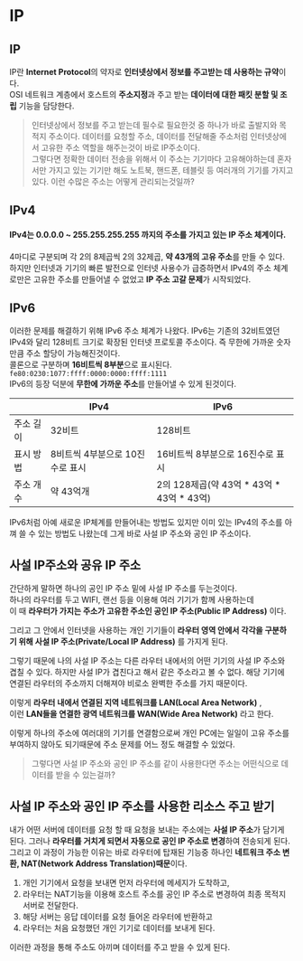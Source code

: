 # IP


## IP
IP란 **Internet Protocol**의 약자로 **인터넷상에서 정보를 주고받는 데 사용하는 규약**이다.   
OSI 네트워크 계층에서 호스트의 **주소지정**과 주고 받는 **데이터에 대한 패킷 분할 및 조립** 기능을 담당한다. 
  
> 인터넷상에서 정보를 주고 받는데 필수로 필요한것 중 하나가 바로 출발지와 목적지 주소이다. 
> 데이터를 요청할 주소, 데이터를 전달해줄 주소처럼 인터넷상에서 고유한 주소 역할을 해주는것이 바로 IP주소이다.   
> 그렇다면 정확한 데이터 전송을 위해서 이 주소는 기기마다 고유해야하는데 혼자서만 가지고 있는 기기만 해도 노트북, 핸드폰, 테블릿 등 여러개의 
> 기기를 가지고 있다. 이런 수많은 주소는 어떻게 관리되는것일까?
  
## IPv4
#### IPv4는 0.0.0.0 ~ 255.255.255.255 까지의 주소를 가지고 있는 IP 주소 체계이다.   
4마디로 구분되며 각 2의 8제곱씩 2의 32제곱, **약 43개의 고유 주소**를 만들 수 있다.    
하지만 인터넷과 기기의 빠른 발전으로 인터넷 사용수가 급증하면서 IPv4의 주소 체계로만은 고유한 주소를 만들어낼 수 없었고
**IP 주소 고갈 문제**가 시작되었다.   

## IPv6
이러한 문제를 해결하기 위해 IPv6 주소 체계가 나왔다. IPv6는 기존의 32비트였던 IPv4와 달리 128비트 크기로 
확장된 인터넷 프로토콜 주소이다. 즉 무한에 가까운 숫자만큼 주소 할당이 가능해진것이다.   
콜론으로 구분하며 **16비트씩 8부분**으로 표시된다.   
`fe80:0230:1077:ffff:0000:0000:ffff:1111`  
IPv6의 등장 덕분에 **무한에 가까운 주소**를 만들어낼 수 있게 된것이다.

||IPv4|IPv6|
|------|---|---|
|주소 길이|32비트|128비트|
|표시 방법|	8비트씩 4부분으로 10진수로 표시|16비트씩 8부분으로 16진수로 표시 |
|주소 개수|약 43억개|2의 128제곱(약 43억 * 43억 * 43억 * 43억) |
   
     
IPv6처럼 아예 새로운 IP체계를 만들어내는 방법도 있지만 이미 있는 IPv4의 주소를 아껴 쓸 수 있는 방법도 나왔는데 
그게 바로 사설 IP 주소와 공인 IP 주소이다.
  
  
## 사설 IP주소와 공유 IP 주소
간단하게 말하면 하나의 공인 IP 주소 밑에 사설 IP 주소를 두는것이다.    
하나의 라우터를 두고 WIFI, 랜선 등을 이용해 여러 기기가 함께 사용하는데  
이 때 **라우터가 가지는 주소가 고유한 주소인 공인 IP 주소(Public IP Address)** 이다.   

그리고 그 안에서 인터넷을 사용하는 개인 기기들이 **라우터 영역 안에서 각각을 구분하기 위해 
사설 IP 주소(Private/Local IP Address)** 를 가지게 된다.  
  
그렇기 때문에 나의 사설 IP 주소는 다른 라우터 내에서의 어떤 기기의 사설 IP 주소와 겹칠 수 있다. 하지만 
사설 IP가 겹친다고 해서 같은 주소라고 볼 수 없다. 해당 기기에 연결된 라우터의 주소까지 더해져야 
비로소 완벽한 주소를 가지 때문이다.

이렇게 **라우터 내에서 연결된 지역 네트워크를 LAN(Local Area Network)** ,  
이런 **LAN들을 연결한 광역 네트워크를 WAN(Wide Area Network)** 라고 한다.  
  
이렇게 하나의 주소에 여러대의 기기를 연결함으로써 개인 PC에는 일일이 고유 주소를 부여하지 않아도 되기때문에
주소 문제를 어느 정도 해결할 수 있었다.

> 그렇다면 사설 IP 주소와 공인 IP 주소를 같이 사용한다면 주소는 어떤식으로 데이터를 받을 수 있는걸까?
   
## 사설 IP 주소와 공인 IP 주소를 사용한 리소스 주고 받기

내가 어떤 서버에 데이터를 요청 할 때 요청을 보내는 주소에는 **사설 IP 주소**가 담기게 된다. 
그러나 **라우터를 거치게 되면서 자동으로 공인 IP 주소로 변경**하여 전송되게 된다. 그리고 이 과정이 가능한 이유는 
바로 라우터에 탑재된 기능중 하나인 **네트워크 주소 변환, NAT(Network Address Translation)때문**이다.
   
1) 개인 기기에서 요청을 보내면 먼저 라우터에 메세지가 도착하고, 
2) 라우터는 NAT기능을 이용해 호스트 주소를 공인 IP 주소로 변경하여 최종 목적지 서버로 전달한다.
3) 해당 서버는 응답 데이터를 요청 들어온 라우터에 반환하고
4) 라우터는 처음 요청했던 개인 기기로 데이터를 보내게 된다.  
  
  
이러한 과정을 통해 주소도 아끼며 데이터를 주고 받을 수 있게 된다. 
